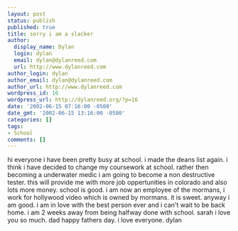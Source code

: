 ```yaml
---
layout: post
status: publish
published: true
title: sorry i am a slacker
author:
  display_name: Dylan
  login: dylan
  email: dylan@dylanreed.com
  url: http://www.dylanreed.com
author_login: dylan
author_email: dylan@dylanreed.com
author_url: http://www.dylanreed.com
wordpress_id: 16
wordpress_url: http://dylanreed.org/?p=16
date: '2002-06-15 07:16:00 -0500'
date_gmt: '2002-06-15 13:16:00 -0500'
categories: []
tags:
- School
comments: []
---
```

<p>hi everyone i have been pretty busy at school. i made the deans list again. i think i have decided to change my coursework at school. rather then becoming a underwater medic i am going to become a non destructive tester. this will provide me with more job oppertunities in colorado and also lots more money. school is good. i am now an employee of the mormans, i work for hollywood video which is owned by mormans. it is sweet. anyway i am good. i am in love with the best person ever and i can't wait to be back home. i am 2 weeks away from being halfway done with school. sarah i love you so much. dad happy fathers day. i love everyone. dylan</p>
